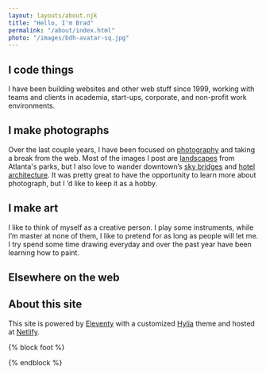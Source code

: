 ```yaml
---
layout: layouts/about.njk
title: "Hello, I'm Brad"
permalink: "/about/index.html"
photo: "/images/bdh-avatar-sq.jpg"
---
```


## I code things
I have been building websites and other web stuff since 1999, working with teams and clients in academia, start-ups, corporate, and non-profit work environments.

## I make photographs
Over the last couple years, I have been focused on [photography](/photos) and taking a break from the web.
Most of the images I post are <a href="https://www.huchteman.com/Projects-/Nature-Landscapes/i-xgcvrpw/2/9599a916/X3/20180222-DSC02927-Edit-X3.jpg" data-lightbox="sm-recent" data-title="Mind The Gap" class="ig-thumb-link">landscapes</a> from Atlanta's parks, but I also love to wander downtown’s [sky bridges](TKTKTK) and <a href="https://www.huchteman.com/Projects-/Atlanta/i-szXbf56/0/e1d3dc17/X3/20170902-DSC02251-Edit-X3.jpg" data-lightbox="sm-recent" data-title="Core Temp and Symmetry" class="ig-thumb-link">hotel architecture</a>. It was pretty great to have the opportunity to learn more about photograph, but I ’d like to keep it as a hobby.


## I make art
I like to think  of myself as a creative person. I play some instruments, while I’m master at none of them, I like to pretend for as long as people will let me.
I try spend some time drawing everyday and over the past year have been learning how to paint.

## Elsewhere on the web


## About this site
This site is powered by [Eleventy](https://www.11ty.io/ "Eleventy Static Site Generator") with a customized [Hylia](https://hylia.website/ "Hylia Eleventy Starter Kit") theme and hosted at [Netlify](https://netlify.com/).

{% block foot %}
<script type="application/javascript" src="/js/lightbox-plus-jquery.min.js"></script>
{% endblock %}
